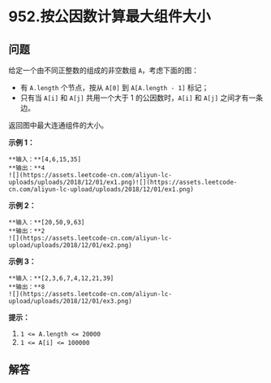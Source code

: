 # 952.按公因数计算最大组件大小

## 问题

给定一个由不同正整数的组成的非空数组 `A`，考虑下面的图：

* 有 `A.length` 个节点，按从 `A[0]` 到 `A[A.length - 1]` 标记；
* 只有当 `A[i]` 和 `A[j]` 共用一个大于 1 的公因数时，`A[i]` 和 `A[j]` 之间才有一条边。

返回图中最大连通组件的大小。

**示例 1：**

```
**输入：**[4,6,15,35]
**输出：**4
![](https://assets.leetcode-cn.com/aliyun-lc-uploads/uploads/2018/12/01/ex1.png)![](https://assets.leetcode-cn.com/aliyun-lc-upload/uploads/2018/12/01/ex1.png)

```

**示例 2：**

```
**输入：**[20,50,9,63]
**输出：**2
![](https://assets.leetcode-cn.com/aliyun-lc-upload/uploads/2018/12/01/ex2.png)

```

**示例 3：**

```
**输入：**[2,3,6,7,4,12,21,39]
**输出：**8
![](https://assets.leetcode-cn.com/aliyun-lc-upload/uploads/2018/12/01/ex3.png)

```

**提示：**

1. `1 <= A.length <= 20000`
2. `1 <= A[i] <= 100000`



## 解答

